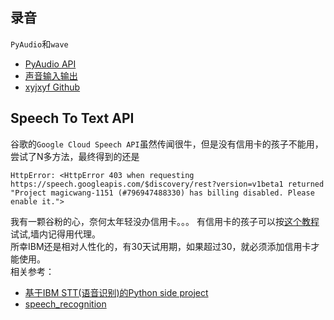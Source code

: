 ## 录音
`PyAudio`和`wave`    
- [PyAudio API](http://people.csail.mit.edu/hubert/pyaudio/docs/#pyaudio.Stream.read)
- [声音输入输出](http://old.sebug.net/paper/books/scipydoc/wave_pyaudio.html#id5)
- [xyjxyf Github](https://github.com/Show-Me-the-Code/python/blob/master/xyjxyf/0025/voice_open_browser.py)

##  Speech To Text API
谷歌的`Google Cloud Speech API`虽然传闻很牛，但是没有信用卡的孩子不能用，尝试了N多方法，最终得到的还是
```
HttpError: <HttpError 403 when requesting https://speech.googleapis.com/$discovery/rest?version=v1beta1 returned "Project magicwang-1151 (#796947488330) has billing disabled. Please enable it.">
```
我有一颗谷粉的心，奈何太年轻没办信用卡。。。
有信用卡的孩子可以按[这个教程](http://oranwind.org/-linkit-smart-7688-shi-yong-google-speech-recognition-fu-wu/)试试,墙内记得用代理。   
所幸IBM还是相对人性化的，有30天试用期，如果超过30，就必须添加信用卡才能使用。    
相关参考：   
- [基于IBM STT(语音识别)的Python side project](http://yabzhang.github.io/%E6%9D%82%E8%AE%B0/2016/04/09/a-python-based-on-ibm-stt-api)
- [speech_recognition](https://github.com/Uberi/speech_recognition)
